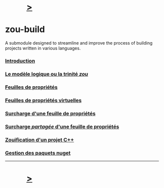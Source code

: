 # &ensp;&emsp;&emsp;[>](doc/introduction.md)

# zou-build

A submodule designed to streamline and improve the process of building projects written in various languages.

### [Introduction](doc/introduction.md)
### [Le modèle logique ou la trinité *zou*](doc/logic-model.md)
### [Feuilles de propriétés](doc/property-sheets.md)
### [Feuilles de propriétés virtuelles](doc/virtual-property-sheets.md)
### [Surcharge d'une feuille de propriétés](doc/property-sheet-overload.md)
### [Surcharge *partagée* d'une feuille de propriétés](doc/property-sheet-shared-overload.md)
### [Zouification d'un projet C++](doc/vcxproj-zouification.md)
### [Gestion des paquets nuget](doc/cpm.md)

---
# &ensp;&emsp;&emsp;[>](doc/introduction.md)